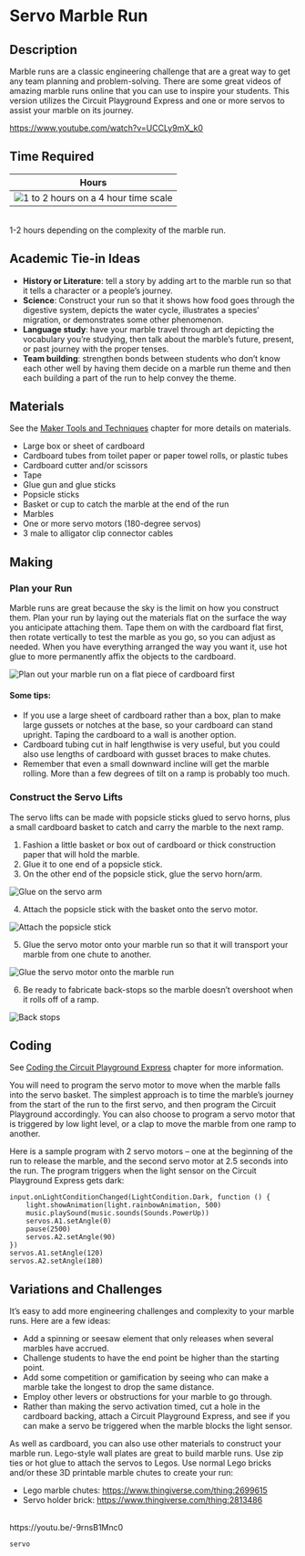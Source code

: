 # Servo Marble Run 

## Description

Marble runs are a classic engineering challenge that are a great way to get any team planning and problem-solving. There are some great videos of amazing marble runs online that you can use to inspire your students. This version utilizes the Circuit Playground Express and one or more servos to assist your marble on its journey.

https://www.youtube.com/watch?v=UCCLy9mX_k0

## Time Required

| Hours |
|-|
| ![1 to 2 hours on a 4 hour time scale](/static/courses/maker/projects/common/1-to-2-hours.png) |
<br/>
1-2 hours depending on the complexity of the marble run.

## Academic Tie-in Ideas

* **History or Literature**: tell a story by adding art to the marble run so that it tells a character or a people’s journey.
* **Science**: Construct your run so that it shows how food goes through the digestive system, depicts the water cycle, illustrates a species’ migration, or demonstrates some other phenomenon.
* **Language study**: have your marble travel through art depicting the vocabulary you’re studying, then talk about the marble’s future, present, or past journey with the proper tenses.
* **Team building**: strengthen bonds between students who don’t know each other well by having them decide on a marble run theme and then each building a part of the run to help convey the theme.

## Materials

See the [Maker Tools and Techniques](/courses/maker/general/maker-tools-techniques) chapter for more details on materials.

* Large box or sheet of cardboard
* Cardboard tubes from toilet paper or paper towel rolls, or plastic tubes
* Cardboard cutter and/or scissors
* Tape
* Glue gun and glue sticks
* Popsicle sticks
* Basket or cup to catch the marble at the end of the run
* Marbles
* One or more servo motors (180-degree servos)
* 3 male to alligator clip connector cables

## Making

### Plan your Run

Marble runs are great because the sky is the limit on how you construct them. Plan your run by laying out the materials flat on the surface the way you anticipate attaching them. Tape them on with the cardboard flat first, then rotate vertically to test the marble as you go, so you can adjust as needed. When you have everything arranged the way you want it, use hot glue to more permanently affix the objects to the cardboard.

![Plan out your marble run on a flat piece of cardboard first](/static/courses/maker/projects/marble-run/marble-making1.jpg)

#### Some tips:

* If you use a large sheet of cardboard rather than a box, plan to make large gussets or notches at the base, so your cardboard can stand upright. Taping the cardboard to a wall is another option.
* Cardboard tubing cut in half lengthwise is very useful, but you could also use lengths of cardboard with gusset braces to make chutes.
* Remember that even a small downward incline will get the marble rolling. More than a few degrees of tilt on a ramp is probably too much.

### Construct the Servo Lifts

The servo lifts can be made with popsicle sticks glued to servo horns, plus a small cardboard basket to catch and carry the marble to the next ramp.

1. Fashion a little basket or box out of cardboard or thick construction paper that will hold the marble.
2. Glue it to one end of a popsicle stick.
3. On the other end of the popsicle stick, glue the servo horn/arm.

![Glue on the servo arm](/static/courses/maker/projects/marble-run/marble-making2.jpg)

4. Attach the popsicle stick with the basket onto the servo motor.

![Attach the popsicle stick](/static/courses/maker/projects/marble-run/marble-making3.jpg)

5. Glue the servo motor onto your marble run so that it will transport your marble from one chute to another.

![Glue the servo motor onto the marble run](/static/courses/maker/projects/marble-run/marble-making4.jpg)

6. Be ready to fabricate back-stops so the marble doesn’t overshoot when it rolls off of a ramp.

![Back stops](/static/courses/maker/projects/marble-run/marble-making5.jpg)

## Coding

See [Coding the Circuit Playground Express](/courses/maker/general/coding) chapter for more information.

You will need to program the servo motor to move when the marble falls into the servo basket. The simplest approach is to time the marble’s journey from the start of the run to the first servo, and then program the Circuit Playground accordingly. You can also choose to program a servo motor that is triggered by low light level, or a clap to move the marble from one ramp to another.

Here is a sample program with 2 servo motors – one at the beginning of the run to release the marble, and the second servo motor at 2.5 seconds into the run. The program triggers when the light sensor on the Circuit Playground Express gets dark:

```blocks
input.onLightConditionChanged(LightCondition.Dark, function () {
    light.showAnimation(light.rainbowAnimation, 500)
    music.playSound(music.sounds(Sounds.PowerUp)) 
    servos.A1.setAngle(0) 
    pause(2500)
    servos.A2.setAngle(90)
})
servos.A1.setAngle(120)
servos.A2.setAngle(180)
```

## Variations and Challenges

It’s easy to add more engineering challenges and complexity to your marble runs. Here are a few ideas:

* Add a spinning or seesaw element that only releases when several marbles have accrued.
* Challenge students to have the end point be higher than the starting point.
* Add some competition or gamification by seeing who can make a marble take the longest to drop the same distance.
* Employ other levers or obstructions for your marble to go through.
* Rather than making the servo activation timed, cut a hole in the cardboard backing, attach a Circuit Playground Express, and see if you can make a servo be triggered when the marble blocks the light sensor.

As well as cardboard, you can also use other materials to construct your marble run. Lego-style wall plates are great to build marble runs. Use zip ties or hot glue to attach the servos to Legos. Use normal Lego bricks and/or these 3D printable marble chutes to create your run:

* Lego marble chutes: https://www.thingiverse.com/thing:2699615
* Servo holder brick: https://www.thingiverse.com/thing:2813486

<br/>
https://youtu.be/-9rnsB1Mnc0

```package
servo
```